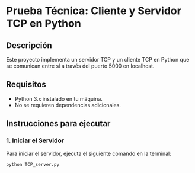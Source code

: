 # Prueba Técnica: Cliente y Servidor TCP en Python

## Descripción
Este proyecto implementa un servidor TCP y un cliente TCP en Python que se comunican entre sí a través del puerto 5000 en localhost.

## Requisitos
- Python 3.x instalado en tu máquina.
- No se requieren dependencias adicionales.

## Instrucciones para ejecutar

### 1. Iniciar el Servidor
Para iniciar el servidor, ejecuta el siguiente comando en la terminal:
```bash
python TCP_server.py
